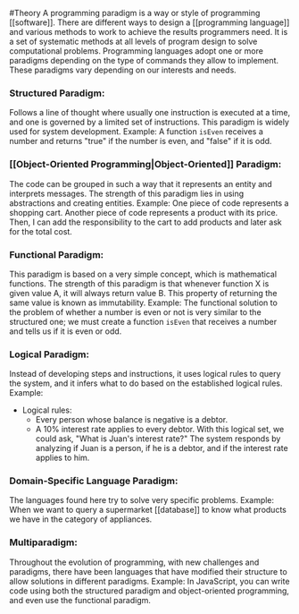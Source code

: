 #Theory 
A programming paradigm is a way or style of programming [[software]]. There are different ways to design a [[programming language]] and various methods to work to achieve the results programmers need. It is a set of systematic methods at all levels of program design to solve computational problems. Programming languages adopt one or more paradigms depending on the type of commands they allow to implement. These paradigms vary depending on our interests and needs.
### Structured Paradigm:
Follows a line of thought where usually one instruction is executed at a time, and one is governed by a limited set of instructions. This paradigm is widely used for system development. Example: A function `isEven` receives a number and returns "true" if the number is even, and "false" if it is odd.
### [[Object-Oriented Programming|Object-Oriented]] Paradigm:
The code can be grouped in such a way that it represents an entity and interprets messages. The strength of this paradigm lies in using abstractions and creating entities. Example: One piece of code represents a shopping cart. Another piece of code represents a product with its price. Then, I can add the responsibility to the cart to add products and later ask for the total cost.
### Functional Paradigm:
This paradigm is based on a very simple concept, which is mathematical functions. The strength of this paradigm is that whenever function X is given value A, it will always return value B. This property of returning the same value is known as immutability. Example: The functional solution to the problem of whether a number is even or not is very similar to the structured one; we must create a function `isEven` that receives a number and tells us if it is even or odd.
### Logical Paradigm:
Instead of developing steps and instructions, it uses logical rules to query the system, and it infers what to do based on the established logical rules. Example: 
* Logical rules: 
	* Every person whose balance is negative is a debtor. 
	* A 10% interest rate applies to every debtor. 
With this logical set, we could ask, "What is Juan's interest rate?" The system responds by analyzing if Juan is a person, if he is a debtor, and if the interest rate applies to him.
### Domain-Specific Language Paradigm:
The languages found here try to solve very specific problems. Example: When we want to query a supermarket [[database]] to know what products we have in the category of appliances.
### Multiparadigm:
Throughout the evolution of programming, with new challenges and paradigms, there have been languages that have modified their structure to allow solutions in different paradigms. Example: In JavaScript, you can write code using both the structured paradigm and object-oriented programming, and even use the functional paradigm.
